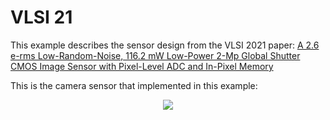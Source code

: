 # VLSI 21

This example describes the sensor design from the VLSI 2021 paper: [A 2.6 e-rms Low-Random-Noise, 116.2 mW Low-Power 2-Mp Global Shutter CMOS Image Sensor with Pixel-Level ADC and In-Pixel Memory](https://ieeexplore.ieee.org/document/9492357)

This is the camera sensor that implemented in this example:

<p align="center">
  <img src="https://user-images.githubusercontent.com/21286132/222924583-08520698-d330-4f79-98c2-bc1b7d3ecc37.png">
</p>
